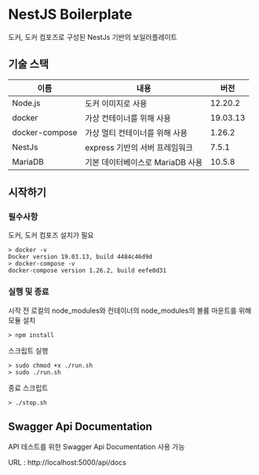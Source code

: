 # NestJS Boilerplate

도커, 도커 컴포즈로 구성된 NestJs 기반의 보일러플레이트

## 기술 스택

| 이름           | 내용                             | 버전     |
| -------------- | -------------------------------- | -------- |
| Node.js        | 도커 이미지로 사용               | 12.20.2  |
| docker         | 가상 컨테이너를 위해 사용        | 19.03.13 |
| docker-compose | 가상 멀티 컨테이너를 위해 사용   | 1.26.2   |
| NestJs         | express 기반의 서버 프레임워크   | 7.5.1    |
| MariaDB        | 기본 데이터베이스로 MariaDB 사용 | 10.5.8   |

## 시작하기

### 필수사항

도커, 도커 컴포즈 설치가 필요

```
> docker -v
Docker version 19.03.13, build 4484c46d9d
> docker-compose -v
docker-compose version 1.26.2, build eefe0d31
```

### 실행 및 종료

시작 전 로컬의 node_modules와 컨테이너의 node_modules의
볼륨 마운트를 위해 모듈 설치

```
> npm install
```

스크립트 실행

```
> sudo chmod +x ./run.sh
> sudo ./run.sh
```

종료 스크립트

```
> ./stop.sh
```

## Swagger Api Documentation

API 테스트를 위한 Swagger Api Documentation 사용 가능

URL : http://localhost:5000/api/docs
